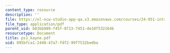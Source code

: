 ```yaml
---
content_type: resource
description: ''
file: https://ol-ocw-studio-app-qa.s3.amazonaws.com/courses/24-951-introduction-to-syntax-fall-2003/095bfca1244047a7fdf299f7532bedba_ps1_kayne.pdf
file_type: application/pdf
parent_uid: b83bb989-f45f-0713-7451-de10f532164b
resourcetype: Document
title: ps1_kayne.pdf
uid: 095bfca1-2440-47a7-fdf2-99f7532bedba
---
```

